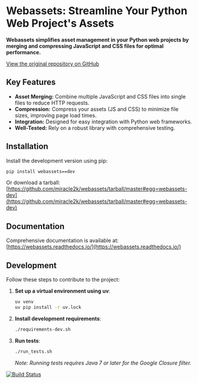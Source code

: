 # Webassets: Streamline Your Python Web Project's Assets

**Webassets simplifies asset management in your Python web projects by merging and compressing JavaScript and CSS files for optimal performance.**

[View the original repository on GitHub](https://github.com/miracle2k/webassets)

## Key Features

*   **Asset Merging:** Combine multiple JavaScript and CSS files into single files to reduce HTTP requests.
*   **Compression:**  Compress your assets (JS and CSS) to minimize file sizes, improving page load times.
*   **Integration:** Designed for easy integration with Python web frameworks.
*   **Well-Tested:** Rely on a robust library with comprehensive testing.

## Installation

Install the development version using pip:

```bash
pip install webassets==dev
```

Or download a tarball: [https://github.com/miracle2k/webassets/tarball/master#egg=webassets-dev](https://github.com/miracle2k/webassets/tarball/master#egg=webassets-dev)

## Documentation

Comprehensive documentation is available at: [https://webassets.readthedocs.io/](https://webassets.readthedocs.io/)

## Development

Follow these steps to contribute to the project:

1.  **Set up a virtual environment using uv**:

    ```bash
    uv venv
    uv pip install -r uv.lock
    ```

2.  **Install development requirements**:

    ```bash
    ./requirements-dev.sh
    ```

3.  **Run tests**:

    ```bash
    ./run_tests.sh
    ```

    *Note: Running tests requires Java 7 or later for the Google Closure filter.*

[![Build Status](https://github.com/miracle2k/webassets/actions/workflows/ci.yml/badge.svg)](https://github.com/miracle2k/webassets/actions/workflows/ci.yml)
